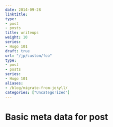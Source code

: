 ```yaml
---
date: 2014-09-28
linktitle:
type:
- post
- posts
title: writeups
weight: 10
series:
- Hugo 101
draft: true
url: "/jp/custom/foo"
type:
- post
- posts
series:
- Hugo 101
aliases:
- /blog/migrate-from-jekyll/
categories: ["Uncategorized"]
---
```

# Basic meta data for post

